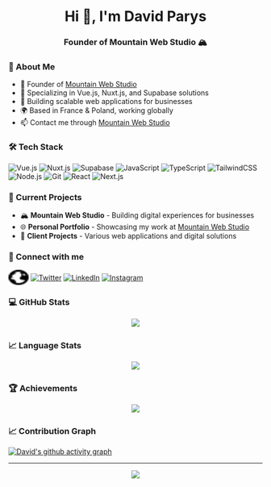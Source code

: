 <h1 align="center">Hi 👋, I'm David Parys</h1>
<h3 align="center">Founder of Mountain Web Studio 🏔️</h3>

### 🌿 About Me
- 🎨 Founder of [Mountain Web Studio](https://mountain-web-studio.com)
- 🚀 Specializing in Vue.js, Nuxt.js, and Supabase solutions
- 💼 Building scalable web applications for businesses
- 🌍 Based in France & Poland, working globally
- 📫 Contact me through [Mountain Web Studio](https://mountain-web-studio.com)

### 🛠️ Tech Stack
![Vue.js](https://img.shields.io/badge/-Vue.js-3d7b65?style=flat-square&logo=vue.js&logoColor=white)
![Nuxt.js](https://img.shields.io/badge/-Nuxt.js-3d7b65?style=flat-square&logo=nuxt.js&logoColor=white)
![Supabase](https://img.shields.io/badge/-Supabase-3d7b65?style=flat-square&logo=supabase&logoColor=white)
![JavaScript](https://img.shields.io/badge/-JavaScript-3d7b65?style=flat-square&logo=javascript&logoColor=white)
![TypeScript](https://img.shields.io/badge/-TypeScript-3d7b65?style=flat-square&logo=typescript&logoColor=white)
![TailwindCSS](https://img.shields.io/badge/-TailwindCSS-3d7b65?style=flat-square&logo=tailwind-css&logoColor=white)
![Node.js](https://img.shields.io/badge/-Node.js-3d7b65?style=flat-square&logo=node.js&logoColor=white)
![Git](https://img.shields.io/badge/-Git-3d7b65?style=flat-square&logo=git&logoColor=white)
![React](https://img.shields.io/badge/-React-3d7b65?style=flat-square&logo=react&logoColor=white)
![Next.js](https://img.shields.io/badge/-Next.js-3d7b65?style=flat-square&logo=next.js&logoColor=white)

### 🚀 Current Projects
- 🏔️ **Mountain Web Studio** - Building digital experiences for businesses
- 🌐 **Personal Portfolio** - Showcasing my work at [Mountain Web Studio](https://mountain-web-studio.com)
- 📱 **Client Projects** - Various web applications and digital solutions

### 🤝 Connect with me
<p align="left">
<a href="https://mountain-web-studio.com" target="blank"><img align="center" src="https://raw.githubusercontent.com/iconic/open-iconic/master/svg/globe.svg" alt="Website" height="30" width="40" /></a>
<a href="https://twitter.com/ParysDavid" target="blank"><img align="center" src="https://raw.githubusercontent.com/rahuldkjain/github-profile-readme-generator/master/src/images/icons/Social/twitter.svg" alt="Twitter" height="30" width="40" /></a>
<a href="https://linkedin.com/in/david-parys" target="blank"><img align="center" src="https://raw.githubusercontent.com/rahuldkjain/github-profile-readme-generator/master/src/images/icons/Social/linked-in-alt.svg" alt="LinkedIn" height="30" width="40" /></a>
<a href="https://instagram.com/david_parys" target="blank"><img align="center" src="https://raw.githubusercontent.com/rahuldkjain/github-profile-readme-generator/master/src/images/icons/Social/instagram.svg" alt="Instagram" height="30" width="40" /></a>
</p>

### 💻 GitHub Stats

<p align="center">
  <img width="48%" src="https://github-readme-stats.vercel.app/api?username=davidparys&show_icons=true&theme=merko&bg_color=1c3830&title_color=3d7b65&icon_color=64a38b&text_color=bedccd&border_color=3d7b65" />
</p>

### 📈 Language Stats
<p align="center">
  <img src="https://github-readme-stats.vercel.app/api/top-langs/?username=davidparys&layout=compact&theme=merko&bg_color=1c3830&title_color=3d7b65&text_color=bedccd&border_color=3d7b65" />
</p>

### 🏆 Achievements
<p align="center">
  <img src="https://github-profile-trophy.vercel.app/?username=davidparys&theme=darkhub&column=4&margin-w=15&margin-h=15&no-frame=true&title_color=3d7b65" />
</p>

### 📈 Contribution Graph
[![David's github activity graph](https://github-readme-activity-graph.vercel.app/graph?username=davidparys&bg_color=1c3830&color=bedccd&line=3d7b65&point=64a38b&area=true&hide_border=true)](https://github.com/ashutosh00710/github-readme-activity-graph)

---

<p align="center">
  <img src="https://quotes-github-readme.vercel.app/api?type=horizontal&theme=merko" />
</p>
